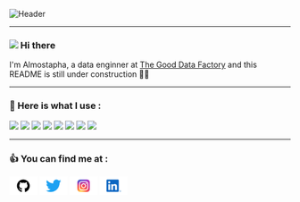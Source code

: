 ![Header](https://media.giphy.com/media/VeNDat4n4Kre76oS1g/giphy.gif) 
___
### <img src="https://raw.githubusercontent.com/MartinHeinz/MartinHeinz/master/wave.gif" width="30px"> Hi there 
I'm Almostapha, a data enginner at [The Good Data Factory](https://thegooddatafactory.com/) and this README is still under construction 👷🚧
___
### 💪 Here is what I use : 
![](https://img.shields.io/badge/Editor-VSCode-informational?style=flat&logo=<LOGO_NAME>&logoColor=white&color=2bbc8a)
![](https://img.shields.io/badge/Code-Python-informational?style=flat&logo=<LOGO_NAME>&logoColor=white&color=2bbc8a)
![](https://img.shields.io/badge/Code-JAVA-informational?style=flat&logo=<LOGO_NAME>&logoColor=white&color=2bbc8a)
![](https://img.shields.io/badge/Code-C++-informational?style=flat&logo=<LOGO_NAME>&logoColor=white&color=2bbc8a)
![](https://img.shields.io/badge/Code-R-informational?style=flat&logo=<LOGO_NAME>&logoColor=white&color=2bbc8a)
![](https://img.shields.io/badge/Tools-Docker-informational?style=flat&logo=<LOGO_NAME>&logoColor=white&color=2bbc8a)
![](https://img.shields.io/badge/Tools-Kubernetes-informational?style=flat&logo=<LOGO_NAME>&logoColor=white&color=2bbc8a)
![](https://img.shields.io/badge/DevOps-AzurePipelines-informational?style=flat&logo=<LOGO_NAME>&logoColor=white&color=2bbc8a)
___
### 👍 You can find me at :
>
[<img src="src/GitHub-Logo.png" width="50">](https://github.com/AAAloui)
[<img src="src/Twitter-Logo.png" width="50">](https://twitter.com/AAALMOSTAPHA)
[<img src="src/Instagram-Logo.png" width="50">](https://www.instagram.com/aaaloui/)
[<img src="src/LinkedIn-Icon-Logo.png" width="50">](https://www.linkedin.com/in/almostapha-a-aloui-369069147/)

<!--
**AAAloui/AAAloui** is a ✨ _special_ ✨ repository because its `README.md` (this file) appears on your GitHub profile.

Here are some ideas to get you started:

- 🔭 I’m currently working on ...
- 🌱 I’m currently learning ...
- 👯 I’m looking to collaborate on ...
- 🤔 I’m looking for help with ...
- 💬 Ask me about ...
- 📫 How to reach me: ...
- 😄 Pronouns: ...
- ⚡ Fun fact: ...
-->
